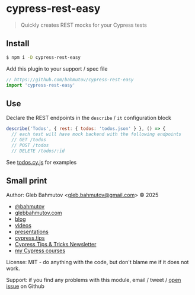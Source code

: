 # cypress-rest-easy

> Quickly creates REST mocks for your Cypress tests

## Install

```bash
$ npm i -D cypress-rest-easy
```

Add this plugin to your support / spec file

```js
// https://github.com/bahmutov/cypress-rest-easy
import 'cypress-rest-easy'
```

## Use

Declare the REST endpoints in the `describe` / `it` configuration block

```js
describe('Todos', { rest: { todos: 'todos.json' } }, () => {
  // each test will have mock backend with the following endpoints
  // GET /todos
  // POST /todos
  // DELETE /todos/:id
```

See [todos.cy.js](./cypress/e2e/todos.cy.js) for examples

## Small print

Author: Gleb Bahmutov &lt;gleb.bahmutov@gmail.com&gt; &copy; 2025

- [@bahmutov](https://twitter.com/bahmutov)
- [glebbahmutov.com](https://glebbahmutov.com)
- [blog](https://glebbahmutov.com/blog)
- [videos](https://www.youtube.com/glebbahmutov)
- [presentations](https://slides.com/bahmutov)
- [cypress.tips](https://cypress.tips)
- [Cypress Tips & Tricks Newsletter](https://cypresstips.substack.com/)
- [my Cypress courses](https://cypress.tips/courses)

License: MIT - do anything with the code, but don't blame me if it does not work.

Support: if you find any problems with this module, email / tweet /
[open issue](https://github.com/bahmutov/cypress-rest-easy/issues) on Github
